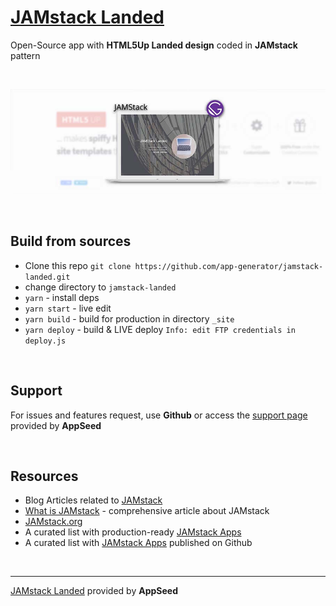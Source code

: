 # [JAMstack Landed](https://appseed.us/apps/jamstack/html5up-landed)

Open-Source app with **HTML5Up Landed design** coded in **JAMstack** pattern

<br />

![JAMstack Landed - App banner](https://github.com/app-generator/static/blob/master/products/html5up-landed.jpg?raw=true)

<br />

## Build from sources

 - Clone this repo `git clone https://github.com/app-generator/jamstack-landed.git`
 - change directory to `jamstack-landed`
 - `yarn` - install deps
 - `yarn start` - live edit
 - `yarn build` - build for production in directory `_site`
 - `yarn deploy` - build & LIVE deploy `Info: edit FTP credentials in deploy.js `

<br />

## Support

For issues and features request, use **Github** or access the [support page](https://appseed.us/support) provided by **AppSeed** 

<br />

## Resources
 - Blog Articles related to [JAMstack](https://blog.appseed.us/tag/jamstack/)
 - [What is JAMstack](https://blog.appseed.us/what-is-jamstack/) - comprehensive article about JAMstack
 - [JAMstack.org](https://jamstack.org/)
 - A curated list with production-ready [JAMstack Apps](https://appseed.us/apps/jamstack)
 - A curated list with [JAMstack Apps](https://github.com/jamstack-apps/jamstack) published on Github

<br />

---
[JAMstack Landed](https://appseed.us/apps/jamstack/html5up-landed) provided by **AppSeed**

